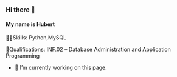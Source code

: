 ### Hi there 👋
#### My name is Hubert 


🧑‍💻Skills: Python,MySQL

📜Qualifications: INF.02 – Database Administration and Application Programming

- 🔭 I’m currently working on this page. 







